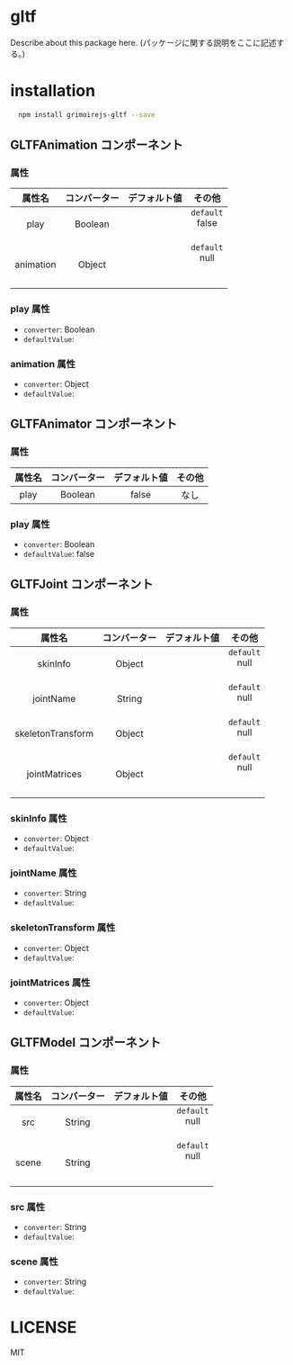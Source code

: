 # gltf
> 

Describe about this package here.
(パッケージに関する説明をここに記述する。)

# installation

```bash
  npm install grimoirejs-gltf --save
```

## GLTFAnimation コンポーネント
<!-- EDIT HERE(@Component)-->
<!-- /EDIT HERE-->
### 属性
<!-- DO NOT EDIT -->
<!-- ATTRS -->
| 属性名 | コンバーター | デフォルト値 | その他 |
|:------:|:------:|:------:|:------:|
| play | Boolean |  | `default`</br> false</br>    </br> |
| animation | Object |  | `default`</br> null</br>    </br>  </br> |

<!-- /ATTRS -->
<!-- /DO NOT EDIT -->
### play 属性

 * `converter`: Boolean
 * `defaultValue`: 

<!-- EDIT HERE(play)-->
<!-- /EDIT HERE-->
### animation 属性

 * `converter`: Object
 * `defaultValue`: 

<!-- EDIT HERE(animation)-->
<!-- /EDIT HERE-->

## GLTFAnimator コンポーネント
<!-- EDIT HERE(@Component)-->
<!-- /EDIT HERE-->
### 属性
<!-- DO NOT EDIT -->
<!-- ATTRS -->
| 属性名 | コンバーター | デフォルト値 | その他 |
|:------:|:------:|:------:|:------:|
| play | Boolean | false | なし |

<!-- /ATTRS -->
<!-- /DO NOT EDIT -->
### play 属性

 * `converter`: Boolean
 * `defaultValue`: false

<!-- EDIT HERE(play)-->
<!-- /EDIT HERE-->

## GLTFJoint コンポーネント
<!-- EDIT HERE(@Component)-->
<!-- /EDIT HERE-->
### 属性
<!-- DO NOT EDIT -->
<!-- ATTRS -->
| 属性名 | コンバーター | デフォルト値 | その他 |
|:------:|:------:|:------:|:------:|
| skinInfo | Object |  | `default`</br> null</br>    </br> |
| jointName | String |  | `default`</br> null</br>    </br> |
| skeletonTransform | Object |  | `default`</br> null</br>    </br> |
| jointMatrices | Object |  | `default`</br> null</br>    </br>  </br> |

<!-- /ATTRS -->
<!-- /DO NOT EDIT -->
### skinInfo 属性

 * `converter`: Object
 * `defaultValue`: 

<!-- EDIT HERE(skinInfo)-->
<!-- /EDIT HERE-->
### jointName 属性

 * `converter`: String
 * `defaultValue`: 

<!-- EDIT HERE(jointName)-->
<!-- /EDIT HERE-->
### skeletonTransform 属性

 * `converter`: Object
 * `defaultValue`: 

<!-- EDIT HERE(skeletonTransform)-->
<!-- /EDIT HERE-->
### jointMatrices 属性

 * `converter`: Object
 * `defaultValue`: 

<!-- EDIT HERE(jointMatrices)-->
<!-- /EDIT HERE-->

## GLTFModel コンポーネント
<!-- EDIT HERE(@Component)-->
<!-- /EDIT HERE-->
### 属性
<!-- DO NOT EDIT -->
<!-- ATTRS -->
| 属性名 | コンバーター | デフォルト値 | その他 |
|:------:|:------:|:------:|:------:|
| src | String |  | `default`</br> null</br>    </br> |
| scene | String |  | `default`</br> null</br>    </br>  </br> |

<!-- /ATTRS -->
<!-- /DO NOT EDIT -->
### src 属性

 * `converter`: String
 * `defaultValue`: 

<!-- EDIT HERE(src)-->
<!-- /EDIT HERE-->
### scene 属性

 * `converter`: String
 * `defaultValue`: 

<!-- EDIT HERE(scene)-->
<!-- /EDIT HERE-->

# LICENSE

MIT
